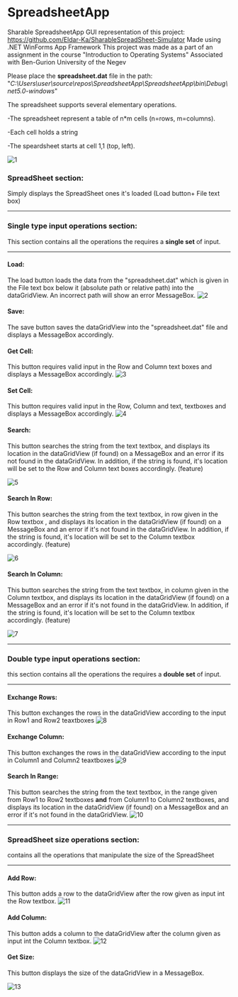 # SpreadsheetApp

Sharable SpreadsheetApp GUI representation of this project: https://github.com/Eldar-Ka/SharableSpreadSheet-Simulator
Made using .NET WinForms App Framework
This project was made as a part of an assignment in the course "Introduction to Operating Systems" Associated with Ben-Gurion University of the Negev

Please place the **spreadsheet.dat** file in the path: "*C:\Users\user\source\repos\SpreadsheetApp\SpreadsheetApp\bin\Debug\net5.0-windows*"

The spreadsheet supports several elementary operations.

-The spreadsheet represent a table of n*m cells (n=rows, m=columns).

-Each cell holds a string 

-The speardsheet starts at cell 1,1 (top, left).

![1](https://user-images.githubusercontent.com/81243998/159171745-6d0470b0-e856-404f-af8f-b0b23b2caca4.jpg)

### SpreadSheet section:
Simply displays the SpreadSheet ones it's loaded (Load button+ File text box)

----------------------------------------------------------------------------------
### Single type input operations section: 
This section contains all the operations the requires a **single set** of input.

----------------------------------------------------------------------------------

#### Load: 
The load button loads the data from the "spreadsheet.dat" which is given in the File text box below it (absolute path or relative path) into the dataGridView. An incorrect path will show an error MessageBox.
![2](https://user-images.githubusercontent.com/81243998/159172318-676deab4-fdfe-49f1-ab0e-5c3205737d24.png)

#### Save: 
The save button saves the dataGridView into the "spreadsheet.dat" file and displays a MessageBox accordingly.

#### Get Cell: 
This button requires valid input in the Row and Column text boxes and displays a MessageBox accordingly.
![3](https://user-images.githubusercontent.com/81243998/159172638-c9cdf8d5-68db-42fa-be37-0dcdf6eaf827.png)

#### Set Cell: 
This button requires valid input in the Row, Column and text, textboxes and displays a MessageBox accordingly.
![4](https://user-images.githubusercontent.com/81243998/159172733-30db0a86-d0db-4c0f-b827-f18a46913fc3.png)

#### Search: 
This button searches the string from the text textbox, and displays its location in the dataGridView (if found) on a MessageBox and an error if its not found in the dataGridView. In addition, if the string is found, it's location will be set to the Row and Column text boxes accordingly. (feature)

![5](https://user-images.githubusercontent.com/81243998/159172923-25bf6488-85e2-4fc0-9e63-cb0e660588d1.png)

#### Search In Row:  
This button searches the string from the text textbox, in row given in the Row textbox , and displays its location in the dataGridView (if found) on a MessageBox and an error if it's not found in the dataGridView. In addition, if the string is found, it's location will be set to the Column textbox accordingly. (feature)

![6](https://user-images.githubusercontent.com/81243998/159173058-13956f67-ca6b-4014-a3c6-60e8a6447e89.png)

#### Search In Column: 
This button searches the string from the text textbox, in column given in the Column textbox, and displays its location in the dataGridView (if found) on a MessageBox and an error if it's not found in the dataGridView. In addition, if the string is found, it's location will be set to the Column textbox accordingly. (feature)

![7](https://user-images.githubusercontent.com/81243998/159173160-3d44fc79-05a8-487f-bcf9-76de5d053b28.png)

----------------------------------------------------------------------------------
### Double type input operations section:
this section contains all the operations the requires a **double set** of input.

----------------------------------------------------------------------------------
#### Exchange Rows: 
This button exchanges the rows in the dataGridView according to the input in Row1 and Row2 teaxtboxes
![8](https://user-images.githubusercontent.com/81243998/159173384-0de0c8f8-cb68-431e-812a-096f2a73ea89.png)

#### Exchange Column: 
This button exchanges the rows in the dataGridView according to the input in Column1 and Column2 teaxtboxes
![9](https://user-images.githubusercontent.com/81243998/159173470-d4e84cfc-d470-4ee9-a209-bafcba592ab9.png)

#### Search In Range: 
This button searches the string from the text textbox, in the range given from Row1 to Row2 textboxes **and** from Column1 to Column2 textboxes, and displays its location in the dataGridView (if found) on a MessageBox and an error if it's not found in the dataGridView.
![10](https://user-images.githubusercontent.com/81243998/159173812-c31c2446-be87-4977-8173-722a3a465b91.png)

----------------------------------------------------------------------------------

### SpreadSheet size operations section: 
contains all the operations that manipulate the size of the SpreadSheet

----------------------------------------------------------------------------------

#### Add Row: 
This button adds a row to the dataGridView after the row given as input int the Row textbox.
![11](https://user-images.githubusercontent.com/81243998/159173963-2926869f-323f-4a6f-adb1-f5826ed77058.png)

#### Add Column: 
This button adds a column to the dataGridView after the column given as input int the Column textbox.
![12](https://user-images.githubusercontent.com/81243998/159174019-855e8639-3e25-4998-b3af-abc22a0990af.png)

#### Get Size: 
This button displays the size of the dataGridView in a MessageBox.

![13](https://user-images.githubusercontent.com/81243998/159174077-932e8943-3742-4496-b012-50a3ea3cd0ea.png)
